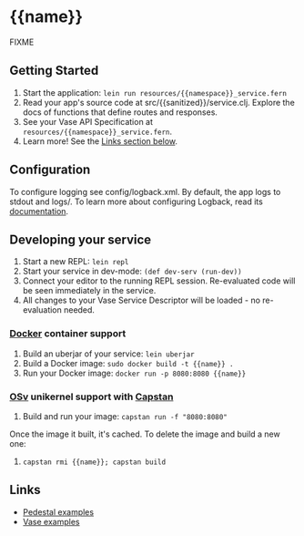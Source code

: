 # {{name}}

FIXME

## Getting Started

1. Start the application: `lein run resources/{{namespace}}_service.fern`
2. Read your app's source code at src/{{sanitized}}/service.clj. Explore the docs of functions
   that define routes and responses.
3. See your Vase API Specification at `resources/{{namespace}}_service.fern`.
4. Learn more! See the [Links section below](#links).


## Configuration

To configure logging see config/logback.xml. By default, the app logs to stdout and logs/.
To learn more about configuring Logback, read its [documentation](http://logback.qos.ch/documentation.html).


## Developing your service

1. Start a new REPL: `lein repl`
2. Start your service in dev-mode: `(def dev-serv (run-dev))`
3. Connect your editor to the running REPL session.
   Re-evaluated code will be seen immediately in the service.
4. All changes to your Vase Service Descriptor will be loaded - no re-evaluation
   needed.

### [Docker](https://www.docker.com/) container support

1. Build an uberjar of your service: `lein uberjar`
2. Build a Docker image: `sudo docker build -t {{name}} .`
3. Run your Docker image: `docker run -p 8080:8080 {{name}}`

### [OSv](http://osv.io/) unikernel support with [Capstan](http://osv.io/capstan/)

1. Build and run your image: `capstan run -f "8080:8080"`

Once the image it built, it's cached.  To delete the image and build a new one:

1. `capstan rmi {{name}}; capstan build`


## Links

 * [Pedestal examples](https://github.com/pedestal/samples)
 * [Vase examples](https://github.com/cognitect-labs/vase/samples)
